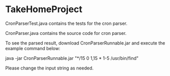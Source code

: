# TakeHomeProject

CronParserTest.java contains the tests for the cron parser.

CronParser.java contains the source code for cron parser.

To see the parsed result, download CronParserRunnable.jar and execute the example command below:


java -jar CronParserRunnable.jar "*/15 0 1,15 * 1-5 /usr/bin/find"


Please change the input string as needed.


